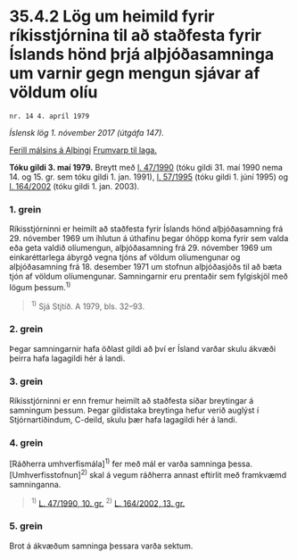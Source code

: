 # 35.4.2 Lög um heimild fyrir ríkisstjórnina til að staðfesta fyrir Íslands hönd þrjá alþjóðasamninga um varnir gegn mengun sjávar af völdum olíu

`nr. 14 4. apríl 1979`

_Íslensk lög 1. nóvember 2017 (útgáfa 147)._

[Ferill málsins á Alþingi](https://www.althingi.is/thingstorf/thingmalalistar-eftir-thingum/ferill/?ltg=100&mnr=104)
[Frumvarp til laga.](https://www.althingi.is/altext/100/s/pdf/0115.pdf)

**Tóku gildi 3. maí 1979.**
Breytt með
[l. 47/1990](https://althingi.is/altext/stjt/1990.047.html) (tóku gildi 31. maí 1990 nema 14. og 15. gr. sem tóku gildi 1. jan. 1991),
[l. 57/1995](https://althingi.is/altext/stjt/1995.057.html) (tóku gildi 1. júní 1995) og
[l. 164/2002](https://althingi.is/altext/stjt/2002.164.html) (tóku gildi 1. jan. 2003).

### 1. grein

Ríkisstjórninni er heimilt að staðfesta fyrir Íslands hönd alþjóðasamning frá 29. nóvember 1969 um íhlutun á úthafinu þegar óhöpp koma fyrir sem valda eða geta valdið olíumengun, alþjóðasamning frá 29. nóvember 1969 um einkaréttarlega ábyrgð vegna tjóns af völdum olíumengunar og alþjóðasamning frá 18. desember 1971 um stofnun alþjóðasjóðs til að bæta tjón af völdum olíumengunar. Samningarnir eru prentaðir sem fylgiskjöl með lögum þessum.<sup>1)</sup> 

> <sup>1)</sup> Sjá Stjtíð. A 1979, bls. 32–93.



### 2. grein

Þegar samningarnir hafa öðlast gildi að því er Ísland varðar skulu ákvæði þeirra hafa lagagildi hér á landi.

### 3. grein

Ríkisstjórninni er enn fremur heimilt að staðfesta síðar breytingar á samningum þessum. Þegar gildistaka breytinga hefur verið auglýst í Stjórnartíðindum, C-deild, skulu þær hafa lagagildi hér á landi.

### 4. grein

[Ráðherra umhverfismála]<sup>1)</sup> fer með mál er varða samninga þessa. [Umhverfisstofnun]<sup>2)</sup> skal á vegum ráðherra annast eftirlit með framkvæmd samninganna.

> <sup>1)</sup> [L. 47/1990, 10. gr.](https://althingi.is/altext/stjt/1990.047.html) <sup>2)</sup> [L. 164/2002, 13. gr.](https://althingi.is/altext/stjt/2002.164.html)

### 5. grein

Brot á ákvæðum samninga þessara varða sektum.
